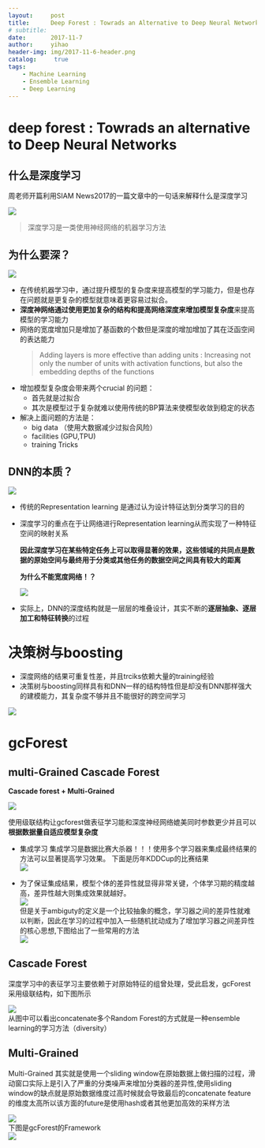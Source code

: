 ```yaml
---
layout:     post
title:      Deep Forest : Towrads an Alternative to Deep Neural Networks
# subtitle:   
date:       2017-11-7
author:     yihao
header-img: img/2017-11-6-header.png
catalog: 	 true
tags:
    - Machine Learning 
    - Ensemble Learning
    - Deep Learning
---
```


<div align=left> 

# deep forest : Towrads an alternative to Deep Neural Networks


## 什么是深度学习

周老师开篇利用SIAM News2017的一篇文章中的一句话来解释什么是深度学习
<div align = left><img src = "https://i.imgur.com/VVuvlwG.png" > </div>

> 深度学习是一类使用神经网络的机器学习方法

## 为什么要深？

<div align = left><img src = "https://i.imgur.com/rUOYAbg.png"/> </div> 

+ 在传统机器学习中，通过提升模型的复杂度来提高模型的学习能力，但是也存在问题就是更复杂的模型就意味着更容易过拟合。
+ **深度神网络通过使用更加复杂的结构和提高网络深度来增加模型复杂度**来提高模型的学习能力
+ 网络的宽度增加只是增加了基函数的个数但是深度的增加增加了其在泛函空间的表达能力
    > Adding layers is more effective than adding units : Increasing not only the number of units with activation functions, but also the embedding depths of the functions
+ 增加模型复杂度会带来两个crucial 的问题：
    - 首先就是过拟合
    - 其次是模型过于复杂就难以使用传统的BP算法来使模型收敛到稳定的状态
+ 解决上面问题的方法是：
    + big data （使用大数据减少过拟合风险）
    + facilities (GPU,TPU)
    + training Tricks

## DNN的本质？

<div align=left><img src = "https://mmbiz.qpic.cn/mmbiz_png/AefvpgiaIPw2pXianibVD94ibeOvQWZYkHicngWVXDibJJfDawAIYX22TSpPC37mMAfyw8QYMS6RuCVLGMxZVyVWKkww/640?wx_fmt=png&tp=webp&wxfrom=5&wx_lazy=1"></div>

+ 传统的Representation learning 是通过认为设计特征达到分类学习的目的
+ 深度学习的重点在于让网络进行Representation learning从而实现了一种特征空间的映射关系

    **因此深度学习在某些特定任务上可以取得显著的效果，这些领域的共同点是数据的原始空间与最终用于分类或其他任务的数据空间之间具有较大的距离**

    **为什么不能宽度网络！？**
    <div align= left><img src = "https://mmbiz.qpic.cn/mmbiz_png/AefvpgiaIPw2pXianibVD94ibeOvQWZYkHicnUYBGEK6ZHhpDS0EJwK4ypl6sRxcyxcmqu5BKh4nQGDP00FtmyHibuFQ/640?wx_fmt=png&tp=webp&wxfrom=5&wx_lazy=1"></div>
+ 实际上，DNN的深度结构就是一层层的堆叠设计，其实不断的**逐层抽象、逐层加工和特征转换**的过程


# 决策树与boosting


+ 深度网络的结果可重复性差，并且trciks依赖大量的training经验
+ 决策树与boosting同样具有和DNN一样的结构特性但是却没有DNN那样强大的建模能力，其复杂度不够并且不能很好的跨空间学习
<div align = left><img src= "https://mmbiz.qpic.cn/mmbiz_png/AefvpgiaIPw2pXianibVD94ibeOvQWZYkHicnvlZbOFBw5EyEHfqAJ6icgRQmJF2icJR4uMXvyBibLgRv4EyVL0gdnI2iaw/640?wx_fmt=png&tp=webp&wxfrom=5&wx_lazy=1"></div>


# gcForest
## multi-Grained Cascade Forest
**Cascade forest + Multi-Grained**
<div align=left>
<img src="https://mmbiz.qpic.cn/mmbiz_png/AefvpgiaIPw2pXianibVD94ibeOvQWZYkHicnZaj5KuNIwGe8zrtOKh1gF1h6dibVFp6djw0I0dO57MklVSibjrwMu00Q/640?wx_fmt=png&tp=webp&wxfrom=5&wx_lazy=1">
</div>

使用级联结构让gcforest做表征学习能和深度神经网络媲美同时参数更少并且可以**根据数据量自适应模型复杂度**

+ 集成学习
    集成学习是数据比赛大杀器！！！使用多个学习器来集成最终结果的方法可以显著提高学习效果。
    下面是历年KDDCup的比赛结果
    <div align=left>
    <img src= "https://mmbiz.qpic.cn/mmbiz_png/AefvpgiaIPw2pXianibVD94ibeOvQWZYkHicnJickibQiaDD29CFOeqqoCicZVJZM9mrHUWYgEbJTyU2SsTj78uOxFvDweg/640?wx_fmt=png&tp=webp&wxfrom=5&wx_lazy=1">
    </div>
</div>

+ 为了保证集成结果，模型个体的差异性就显得非常关键，个体学习期的精度越高，差异性越大则集成效果就越好。
    <div align=left >
    <img src = "https://mmbiz.qpic.cn/mmbiz_png/AefvpgiaIPw2pXianibVD94ibeOvQWZYkHicnxnSUtSb3sicv7o0HkyIVib1d4gcYaOcNoEBcrKaJLxXicng5S68Usyozw/640?wx_fmt=png&tp=webp&wxfrom=5&wx_lazy=1">
    <div align=left>
    但是关于ambiguty的定义是一个比较抽象的概念，学习器之间的差异性就难以判断，因此在学习的过程中加入一些随机扰动成为了增加学习器之间差异性的核心思想,下图给出了一些常用的方法
    <div align=left>
    <img src = "https://mmbiz.qpic.cn/mmbiz_png/AefvpgiaIPw2pXianibVD94ibeOvQWZYkHicncv0m4YhYXabpHTgjSfsGoATkImVsrDn260AQuS3mXib8sQmLq3cVzaw/640?wx_fmt=png&tp=webp&wxfrom=5&wx_lazy=1">
    </div>
    </div>
    </div>

## Cascade Forest
深度学习中的表征学习主要依赖于对原始特征的组曾处理，受此启发，gcForest 采用级联结构，如下图所示
<div align=left >
<img src = "https://mmbiz.qpic.cn/mmbiz_png/AefvpgiaIPw2pXianibVD94ibeOvQWZYkHicnIE7ibwW3IC7RM3Wp1K3TTR8ZRkREkblQDwsswnRhSiaAZfSZVx67MyhQ/640?wx_fmt=png&tp=webp&wxfrom=5&wx_lazy=1">
</div>
从图中可以看出concatenate多个Random Forest的方式就是一种ensemble learning的学习方法（diversity）

## Multi-Grained 
Multi-Grained 其实就是使用一个sliding window在原始数据上做扫描的过程，滑动窗口实际上是引入了严重的分类噪声来增加分类器的差异性,使用sliding window的缺点就是原始数据维度过高时候就会导致最后的concatenate feature的维度太高所以该方面的future是使用hash或者其他更加高效的采样方法
<div align=left>
<img src = "https://mmbiz.qpic.cn/mmbiz_png/AefvpgiaIPw2pXianibVD94ibeOvQWZYkHicnCCshDIPCgNcGibR5CY0n8ItDiacd8Qicibs0DJ5n2xUOrTW67SP41NHDSA/640?wx_fmt=png&tp=webp&wxfrom=5&wx_lazy=1">
</div>
下图是gcForest的Framework
<div align=left>
<img src = "https://mmbiz.qpic.cn/mmbiz_png/AefvpgiaIPw2pXianibVD94ibeOvQWZYkHicne667qOtwQW5H4173EhbEhqgVrUSEhecX0UqxshoeqZBgKz2FRveQtg/640?wx_fmt=png&tp=webp&wxfrom=5&wx_lazy=1">
</div>


